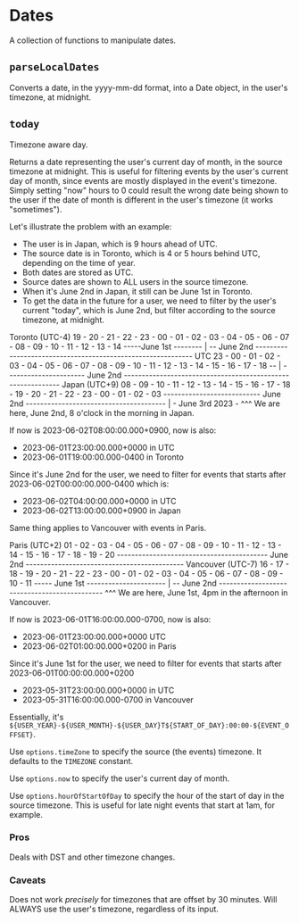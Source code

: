 # Dates

A collection of functions to manipulate dates.

## `parseLocalDates`

Converts a date, in the yyyy-mm-dd format, into a Date object, in the user's timezone, at midnight.

## `today`

Timezone aware day.

Returns a date representing the user's current day of month, in the source timezone at midnight.
This is useful for filtering events by the user's current day of month, since events are mostly
displayed in the event's timezone. Simply setting "now" hours to 0 could result the wrong date being
shown to the user if the date of month is different in the user's timezone (it works "sometimes").

Let's illustrate the problem with an example:

-   The user is in Japan, which is 9 hours ahead of UTC.
-   The source date is in Toronto, which is 4 or 5 hours behind UTC, depending on the time of year.
-   Both dates are stored as UTC.
-   Source dates are shown to ALL users in the source timezone.
-   When it's June 2nd in Japan, it still can be June 1st in Toronto.
-   To get the data in the future for a user, we need to filter by the user's current "today", which
    is June 2nd, but filter according to the source timezone, at midnight.

Toronto (UTC-4) 19 - 20 - 21 - 22 - 23 - 00 - 01 - 02 - 03 - 04 - 05 - 06 - 07 - 08 - 09 - 10 - 11 -
12 - 13 - 14 -----June 1st -------- | -- June 2nd
------------------------------------------------------------ UTC 23 - 00 - 01 - 02 - 03 - 04 - 05 -
06 - 07 - 08 - 09 - 10 - 11 - 12 - 13 - 14 - 15 - 16 - 17 - 18 -- | ---------------------- June 2nd
------------------------------------------------------------ Japan (UTC+9) 08 - 09 - 10 - 11 - 12 -
13 - 14 - 15 - 16 - 17 - 18 - 19 - 20 - 21 - 22 - 23 - 00 - 01 - 02 - 03 ---------------------------
June 2nd --------------------------------------- | - June 3rd 2023 - ^^^ We are here, June 2nd, 8
o'clock in the morning in Japan.

If now is 2023-06-02T08:00:00.000+0900, now is also:

-   2023-06-01T23:00:00.000+0000 in UTC
-   2023-06-01T19:00:00.000-0400 in Toronto

Since it's June 2nd for the user, we need to filter for events that starts after
2023-06-02T00:00:00.000-0400 which is:

-   2023-06-02T04:00:00.000+0000 in UTC
-   2023-06-02T13:00:00.000+0900 in Japan

Same thing applies to Vancouver with events in Paris.

Paris (UTC+2) 01 - 02 - 03 - 04 - 05 - 06 - 07 - 08 - 09 - 10 - 11 - 12 - 13 - 14 - 15 - 16 - 17 -
18 - 19 - 20 ------------------------------------------ June 2nd
-------------------------------------------- Vancouver (UTC-7) 16 - 17 - 18 - 19 - 20 - 21 - 22 -
23 - 00 - 01 - 02 - 03 - 04 - 05 - 06 - 07 - 08 - 09 - 10 - 11 ----- June 1st ----------------------
| -- June 2nd --------------------------------------------- ^^^ We are here, June 1st, 4pm in the
afternoon in Vancouver.

If now is 2023-06-01T16:00:00.000-0700, now is also:

-   2023-06-01T23:00:00.000+0000 UTC
-   2023-06-02T01:00:00.000+0200 in Paris

Since it's June 1st for the user, we need to filter for events that starts after
2023-06-01T00:00:00.000+0200

-   2023-05-31T23:00:00.000+0000 in UTC
-   2023-05-31T16:00:00.000-0700 in Vancouver

Essentially, it's `${USER_YEAR}-${USER_MONTH}-${USER_DAY}T${START_OF_DAY}:00:00-${EVENT_OFFSET}`.

Use `options.timeZone` to specify the source (the events) timezone. It defaults to the `TIMEZONE`
constant.

Use `options.now` to specify the user's current day of month.

Use `options.hourOfStartOfDay` to specify the hour of the start of day in the source timezone. This
is useful for late night events that start at 1am, for example.

### Pros

Deals with DST and other timezone changes.

### Caveats

Does not work _precisely_ for timezones that are offset by 30 minutes. Will ALWAYS use the user's
timezone, regardless of its input.
